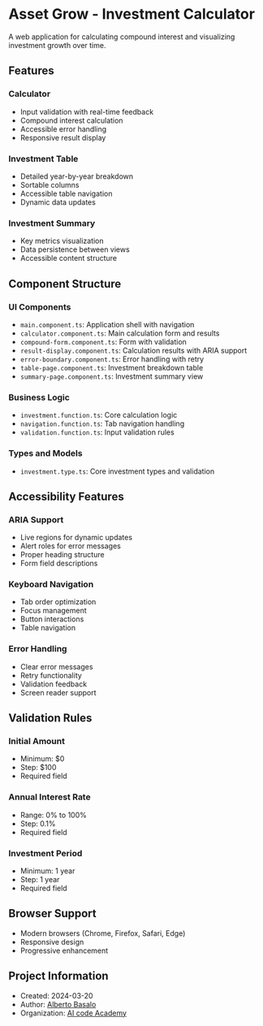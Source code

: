 # Asset Grow - Investment Calculator

A web application for calculating compound interest and visualizing investment growth over time.

## Features

### Calculator

- Input validation with real-time feedback
- Compound interest calculation
- Accessible error handling
- Responsive result display

### Investment Table

- Detailed year-by-year breakdown
- Sortable columns
- Accessible table navigation
- Dynamic data updates

### Investment Summary

- Key metrics visualization
- Data persistence between views
- Accessible content structure

## Component Structure

### UI Components

- `main.component.ts`: Application shell with navigation
- `calculator.component.ts`: Main calculation form and results
- `compound-form.component.ts`: Form with validation
- `result-display.component.ts`: Calculation results with ARIA support
- `error-boundary.component.ts`: Error handling with retry
- `table-page.component.ts`: Investment breakdown table
- `summary-page.component.ts`: Investment summary view

### Business Logic

- `investment.function.ts`: Core calculation logic
- `navigation.function.ts`: Tab navigation handling
- `validation.function.ts`: Input validation rules

### Types and Models

- `investment.type.ts`: Core investment types and validation

## Accessibility Features

### ARIA Support

- Live regions for dynamic updates
- Alert roles for error messages
- Proper heading structure
- Form field descriptions

### Keyboard Navigation

- Tab order optimization
- Focus management
- Button interactions
- Table navigation

### Error Handling

- Clear error messages
- Retry functionality
- Validation feedback
- Screen reader support

## Validation Rules

### Initial Amount

- Minimum: $0
- Step: $100
- Required field

### Annual Interest Rate

- Range: 0% to 100%
- Step: 0.1%
- Required field

### Investment Period

- Minimum: 1 year
- Step: 1 year
- Required field

## Browser Support

- Modern browsers (Chrome, Firefox, Safari, Edge)
- Responsive design
- Progressive enhancement

## Project Information

- Created: 2024-03-20
- Author: [Alberto Basalo](https://github.com/albertobasalo)
- Organization: [AI code Academy](https://www.aicode.academy)
